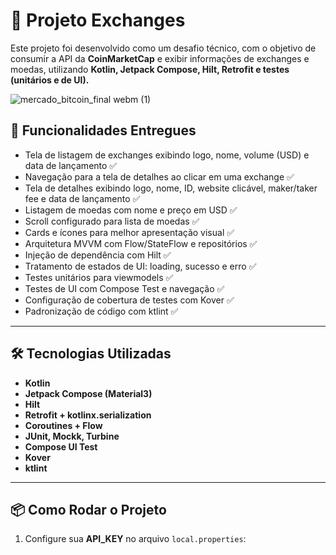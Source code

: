 # 📱 Projeto Exchanges

Este projeto foi desenvolvido como um desafio técnico, com o objetivo de consumir a API da **CoinMarketCap** e exibir informações de exchanges e moedas, utilizando **Kotlin, Jetpack Compose, Hilt, Retrofit e testes (unitários e de UI).**

![mercado_bitcoin_final webm (1)](https://github.com/user-attachments/assets/a119edda-dcce-4d54-a419-e1a52f87f835)




## 🚀 Funcionalidades Entregues

- Tela de listagem de exchanges exibindo logo, nome, volume (USD) e data de lançamento ✅  
- Navegação para a tela de detalhes ao clicar em uma exchange ✅  
- Tela de detalhes exibindo logo, nome, ID, website clicável, maker/taker fee e data de lançamento ✅  
- Listagem de moedas com nome e preço em USD ✅  
- Scroll configurado para lista de moedas ✅  
- Cards e ícones para melhor apresentação visual ✅  
- Arquitetura MVVM com Flow/StateFlow e repositórios ✅  
- Injeção de dependência com Hilt ✅  
- Tratamento de estados de UI: loading, sucesso e erro ✅  
- Testes unitários para viewmodels ✅  
- Testes de UI com Compose Test e navegação ✅  
- Configuração de cobertura de testes com Kover ✅  
- Padronização de código com ktlint ✅  

---

## 🛠️ Tecnologias Utilizadas
- **Kotlin**  
- **Jetpack Compose (Material3)**  
- **Hilt**  
- **Retrofit + kotlinx.serialization**  
- **Coroutines + Flow**  
- **JUnit, Mockk, Turbine**  
- **Compose UI Test**  
- **Kover**  
- **ktlint**  

---

## 📦 Como Rodar o Projeto

1. Configure sua **API_KEY** no arquivo `local.properties`:

 
